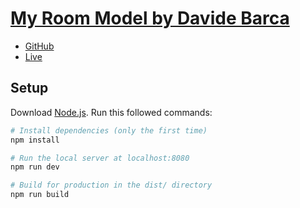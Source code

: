 # [My Room Model by Davide Barca](https://myroommodel.vercel.app/)
* [GitHub](https://github.com/Davide-Barca/my-room-model)
* [Live](https://myroommodel.vercel.app/)

## Setup
Download [Node.js](https://nodejs.org/en/download/).
Run this followed commands:

``` bash
# Install dependencies (only the first time)
npm install

# Run the local server at localhost:8080
npm run dev

# Build for production in the dist/ directory
npm run build
```
